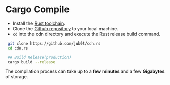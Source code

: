 # Cargo Compile

- Install the [Rust toolchain](https://www.rust-lang.org/tools/install).
- Clone the [Github repository](https://github.com/jub0t/cdn.rs) to your local machine.
- `cd` into the cdn directory and execute the Rust release build command.

```sh
 git clone https://github.com/jub0t/cdn.rs
 cd cdn.rs

 ## Build Release(production)
 cargo build --release
```

The compilation process can take up to a **few minutes** and a few **Gigabytes** of storage.